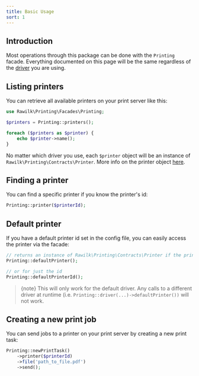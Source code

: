 ```yaml
---
title: Basic Usage
sort: 1
---
```


## Introduction

Most operations through this package can be done with the `Printing` facade. Everything documented on this page will be the same regardless of the [driver](/docs/laravel-printing/{version}/installation#user-content-setting-up-a-print-driver) you are using.

## Listing printers

You can retrieve all available printers on your print server like this:

```php
use Rawilk\Printing\Facades\Printing;

$printers = Printing::printers();

foreach ($printers as $printer) {
    echo $printer->name();
}
```

No matter which driver you use, each `$printer` object will be an instance of `Rawilk\Printing\Contracts\Printer`. More info on the printer object [here](/docs/laravel-printing/{version}/basic-usage/printer).

## Finding a printer

You can find a specific printer if you know the printer's id:

```php
Printing::printer($printerId);
```

## Default printer

If you have a default printer id set in the config file, you can easily access the printer via the facade:

```php
// returns an instance of Rawilk\Printing\Contracts\Printer if the printer is found
Printing::defaultPrinter(); 

// or for just the id
Printing::defaultPrinterId();
```

> {note} This will only work for the default driver. Any calls to a different driver at runtime (i.e. `Printing::driver(...)->defaultPrinter())` will not work.

## Creating a new print job

You can send jobs to a printer on your print server by creating a new print task:

```php
Printing::newPrintTask()
    ->printer($printerId)
    ->file('path_to_file.pdf')
    ->send();
```
